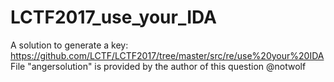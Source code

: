 # LCTF2017_use_your_IDA
A solution to generate a key: https://github.com/LCTF/LCTF2017/tree/master/src/re/use%20your%20IDA
File "angersolution" is provided by the author of this question @notwolf
